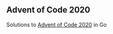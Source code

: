 Advent of Code 2020
-------------------

Solutions to [Advent of Code 2020](https://adventofcode.com/2020) in Go